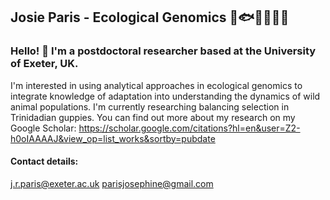 ## Josie Paris - Ecological Genomics 🐠🐟🐡🦞🐝🐧
### Hello! 👋 I'm a postdoctoral researcher based at the University of Exeter, UK.

I'm interested in using analytical approaches in ecological genomics to integrate knowledge of adaptation into understanding the dynamics of wild animal populations. I'm currently researching balancing selection in Trinidadian guppies. You can find out more about my research on my Google Scholar: https://scholar.google.com/citations?hl=en&user=Z2-h0oIAAAAJ&view_op=list_works&sortby=pubdate 


#### Contact details:
j.r.paris@exeter.ac.uk      parisjosephine@gmail.com
